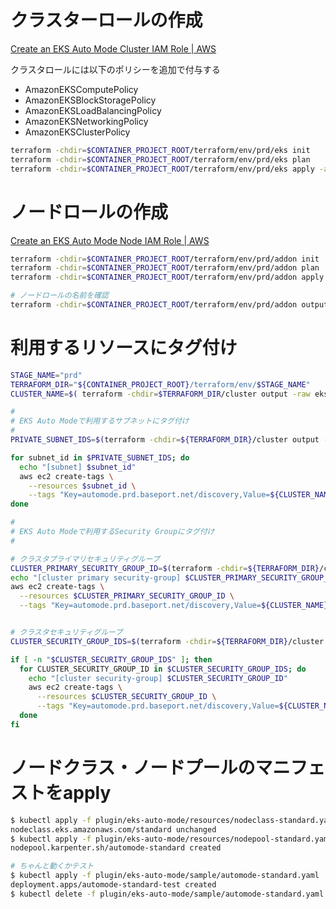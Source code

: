 
# クラスターロールの作成
[Create an EKS Auto Mode Cluster IAM Role | AWS](https://docs.aws.amazon.com/eks/latest/userguide/automode-get-started-cli.html#_create_an_eks_auto_mode_cluster_iam_role)


クラスタロールには以下のポリシーを追加で付与する
- AmazonEKSComputePolicy
- AmazonEKSBlockStoragePolicy
- AmazonEKSLoadBalancingPolicy
- AmazonEKSNetworkingPolicy
- AmazonEKSClusterPolicy

```bash
terraform -chdir=$CONTAINER_PROJECT_ROOT/terraform/env/prd/eks init
terraform -chdir=$CONTAINER_PROJECT_ROOT/terraform/env/prd/eks plan
terraform -chdir=$CONTAINER_PROJECT_ROOT/terraform/env/prd/eks apply -auto-approve
```

# ノードロールの作成
[Create an EKS Auto Mode Node IAM Role | AWS](https://docs.aws.amazon.com/eks/latest/userguide/automode-get-started-cli.html#_create_an_eks_auto_mode_node_iam_role)

```bash
terraform -chdir=$CONTAINER_PROJECT_ROOT/terraform/env/prd/addon init
terraform -chdir=$CONTAINER_PROJECT_ROOT/terraform/env/prd/addon plan
terraform -chdir=$CONTAINER_PROJECT_ROOT/terraform/env/prd/addon apply -auto-approve

# ノードロールの名前を確認
terraform -chdir=$CONTAINER_PROJECT_ROOT/terraform/env/prd/addon output automode_node_role
```


# 利用するリソースにタグ付け

```bash
STAGE_NAME="prd"
TERRAFORM_DIR="${CONTAINER_PROJECT_ROOT}/terraform/env/$STAGE_NAME"
CLUSTER_NAME=$( terraform -chdir=$TERRAFORM_DIR/cluster output -raw eks_cluster_name)

#
# EKS Auto Modeで利用するサブネットにタグ付け
#
PRIVATE_SUBNET_IDS=$(terraform -chdir=${TERRAFORM_DIR}/cluster output -json private_subnets | jq -r ".[]")

for subnet_id in $PRIVATE_SUBNET_IDS; do
  echo "[subnet] $subnet_id"
  aws ec2 create-tags \
    --resources $subnet_id \
    --tags "Key=automode.prd.baseport.net/discovery,Value=${CLUSTER_NAME}"
done

#
# EKS Auto Modeで利用するSecurity Groupにタグ付け
#

# クラスタプライマリセキュリティグループ
CLUSTER_PRIMARY_SECURITY_GROUP_ID=$(terraform -chdir=${TERRAFORM_DIR}/cluster output -raw eks_cluster_primary_sg_id)
echo "[cluster primary security-group] $CLUSTER_PRIMARY_SECURITY_GROUP_ID"
aws ec2 create-tags \
  --resources $CLUSTER_PRIMARY_SECURITY_GROUP_ID \
  --tags "Key=automode.prd.baseport.net/discovery,Value=${CLUSTER_NAME}"


# クラスタセキュリティグループ
CLUSTER_SECURITY_GROUP_IDS=$(terraform -chdir=${TERRAFORM_DIR}/cluster output  -json eks_cluster_sg_ids | jq -r ".[]")

if [ -n "$CLUSTER_SECURITY_GROUP_IDS" ]; then
  for CLUSTER_SECURITY_GROUP_ID in $CLUSTER_SECURITY_GROUP_IDS; do
    echo "[cluster security-group] $CLUSTER_SECURITY_GROUP_ID"
    aws ec2 create-tags \
      --resources $CLUSTER_SECURITY_GROUP_ID \
      --tags "Key=automode.prd.baseport.net/discovery,Value=${CLUSTER_NAME}"
  done
fi
```

# ノードクラス・ノードプールのマニフェストをapply

```bash
$ kubectl apply -f plugin/eks-auto-mode/resources/nodeclass-standard.yaml
nodeclass.eks.amazonaws.com/standard unchanged
$ kubectl apply -f plugin/eks-auto-mode/resources/nodepool-standard.yaml
nodepool.karpenter.sh/automode-standard created

# ちゃんと動くかテスト
$ kubectl apply -f plugin/eks-auto-mode/sample/automode-standard.yaml
deployment.apps/automode-standard-test created
$ kubectl delete -f plugin/eks-auto-mode/sample/automode-standard.yaml
```